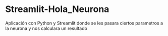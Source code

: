 # Streamlit-Hola_Neurona
Aplicación con Python y Streamlit donde se les pasara ciertos parametros a la neurona y nos calculara un resultado
